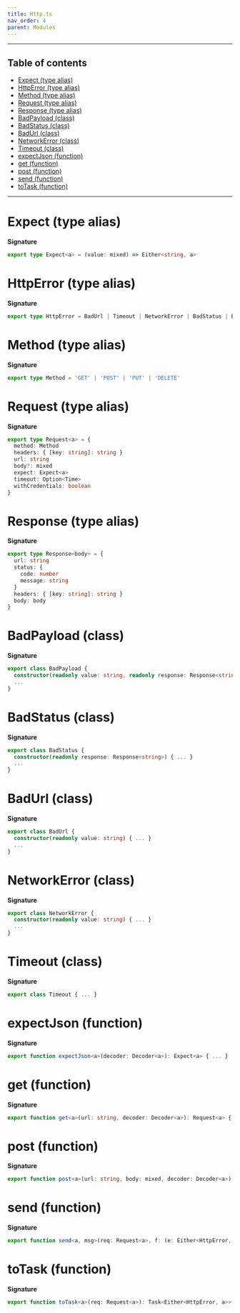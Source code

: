 ```yaml
---
title: Http.ts
nav_order: 4
parent: Modules
---
```


---

<h2 class="text-delta">Table of contents</h2>

- [Expect (type alias)](#expect-type-alias)
- [HttpError (type alias)](#httperror-type-alias)
- [Method (type alias)](#method-type-alias)
- [Request (type alias)](#request-type-alias)
- [Response (type alias)](#response-type-alias)
- [BadPayload (class)](#badpayload-class)
- [BadStatus (class)](#badstatus-class)
- [BadUrl (class)](#badurl-class)
- [NetworkError (class)](#networkerror-class)
- [Timeout (class)](#timeout-class)
- [expectJson (function)](#expectjson-function)
- [get (function)](#get-function)
- [post (function)](#post-function)
- [send (function)](#send-function)
- [toTask (function)](#totask-function)

---

# Expect (type alias)

**Signature**

```ts
export type Expect<a> = (value: mixed) => Either<string, a>
```

# HttpError (type alias)

**Signature**

```ts
export type HttpError = BadUrl | Timeout | NetworkError | BadStatus | BadPayload
```

# Method (type alias)

**Signature**

```ts
export type Method = 'GET' | 'POST' | 'PUT' | 'DELETE'
```

# Request (type alias)

**Signature**

```ts
export type Request<a> = {
  method: Method
  headers: { [key: string]: string }
  url: string
  body?: mixed
  expect: Expect<a>
  timeout: Option<Time>
  withCredentials: boolean
}
```

# Response (type alias)

**Signature**

```ts
export type Response<body> = {
  url: string
  status: {
    code: number
    message: string
  }
  headers: { [key: string]: string }
  body: body
}
```

# BadPayload (class)

**Signature**

```ts
export class BadPayload {
  constructor(readonly value: string, readonly response: Response<string>) { ... }
  ...
}
```

# BadStatus (class)

**Signature**

```ts
export class BadStatus {
  constructor(readonly response: Response<string>) { ... }
  ...
}
```

# BadUrl (class)

**Signature**

```ts
export class BadUrl {
  constructor(readonly value: string) { ... }
  ...
}
```

# NetworkError (class)

**Signature**

```ts
export class NetworkError {
  constructor(readonly value: string) { ... }
  ...
}
```

# Timeout (class)

**Signature**

```ts
export class Timeout { ... }
```

# expectJson (function)

**Signature**

```ts
export function expectJson<a>(decoder: Decoder<a>): Expect<a> { ... }
```

# get (function)

**Signature**

```ts
export function get<a>(url: string, decoder: Decoder<a>): Request<a> { ... }
```

# post (function)

**Signature**

```ts
export function post<a>(url: string, body: mixed, decoder: Decoder<a>): Request<a> { ... }
```

# send (function)

**Signature**

```ts
export function send<a, msg>(req: Request<a>, f: (e: Either<HttpError, a>) => msg): Cmd<msg> { ... }
```

# toTask (function)

**Signature**

```ts
export function toTask<a>(req: Request<a>): Task<Either<HttpError, a>> { ... }
```
